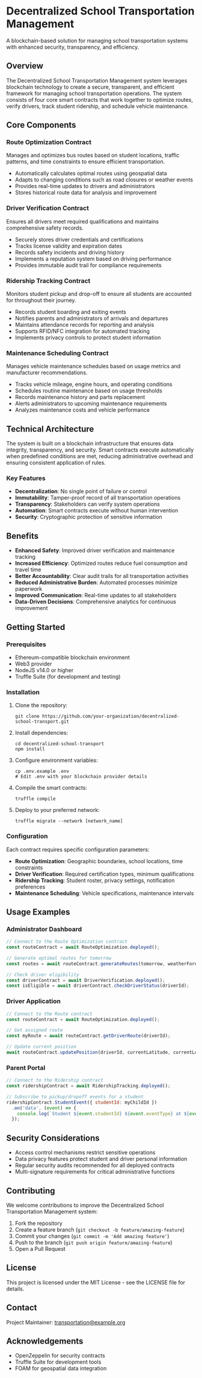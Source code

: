 # Decentralized School Transportation Management

A blockchain-based solution for managing school transportation systems with enhanced security, transparency, and efficiency.

## Overview

The Decentralized School Transportation Management system leverages blockchain technology to create a secure, transparent, and efficient framework for managing school transportation operations. The system consists of four core smart contracts that work together to optimize routes, verify drivers, track student ridership, and schedule vehicle maintenance.

## Core Components

### Route Optimization Contract
Manages and optimizes bus routes based on student locations, traffic patterns, and time constraints to ensure efficient transportation.

- Automatically calculates optimal routes using geospatial data
- Adapts to changing conditions such as road closures or weather events
- Provides real-time updates to drivers and administrators
- Stores historical route data for analysis and improvement

### Driver Verification Contract
Ensures all drivers meet required qualifications and maintains comprehensive safety records.

- Securely stores driver credentials and certifications
- Tracks license validity and expiration dates
- Records safety incidents and driving history
- Implements a reputation system based on driving performance
- Provides immutable audit trail for compliance requirements

### Ridership Tracking Contract
Monitors student pickup and drop-off to ensure all students are accounted for throughout their journey.

- Records student boarding and exiting events
- Notifies parents and administrators of arrivals and departures
- Maintains attendance records for reporting and analysis
- Supports RFID/NFC integration for automated tracking
- Implements privacy controls to protect student information

### Maintenance Scheduling Contract
Manages vehicle maintenance schedules based on usage metrics and manufacturer recommendations.

- Tracks vehicle mileage, engine hours, and operating conditions
- Schedules routine maintenance based on usage thresholds
- Records maintenance history and parts replacement
- Alerts administrators to upcoming maintenance requirements
- Analyzes maintenance costs and vehicle performance

## Technical Architecture

The system is built on a blockchain infrastructure that ensures data integrity, transparency, and security. Smart contracts execute automatically when predefined conditions are met, reducing administrative overhead and ensuring consistent application of rules.

### Key Features

- **Decentralization**: No single point of failure or control
- **Immutability**: Tamper-proof record of all transportation operations
- **Transparency**: Stakeholders can verify system operations
- **Automation**: Smart contracts execute without human intervention
- **Security**: Cryptographic protection of sensitive information

## Benefits

- **Enhanced Safety**: Improved driver verification and maintenance tracking
- **Increased Efficiency**: Optimized routes reduce fuel consumption and travel time
- **Better Accountability**: Clear audit trails for all transportation activities
- **Reduced Administrative Burden**: Automated processes minimize paperwork
- **Improved Communication**: Real-time updates to all stakeholders
- **Data-Driven Decisions**: Comprehensive analytics for continuous improvement

## Getting Started

### Prerequisites

- Ethereum-compatible blockchain environment
- Web3 provider
- NodeJS v14.0 or higher
- Truffle Suite (for development and testing)

### Installation

1. Clone the repository:
   ```
   git clone https://github.com/your-organization/decentralized-school-transport.git
   ```

2. Install dependencies:
   ```
   cd decentralized-school-transport
   npm install
   ```

3. Configure environment variables:
   ```
   cp .env.example .env
   # Edit .env with your blockchain provider details
   ```

4. Compile the smart contracts:
   ```
   truffle compile
   ```

5. Deploy to your preferred network:
   ```
   truffle migrate --network [network_name]
   ```

### Configuration

Each contract requires specific configuration parameters:

- **Route Optimization**: Geographic boundaries, school locations, time constraints
- **Driver Verification**: Required certification types, minimum qualifications
- **Ridership Tracking**: Student roster, privacy settings, notification preferences
- **Maintenance Scheduling**: Vehicle specifications, maintenance intervals

## Usage Examples

### Administrator Dashboard

```javascript
// Connect to the Route Optimization contract
const routeContract = await RouteOptimization.deployed();

// Generate optimal routes for tomorrow
const routes = await routeContract.generateRoutes(tomorrow, weatherForecast);

// Check driver eligibility
const driverContract = await DriverVerification.deployed();
const isEligible = await driverContract.checkDriverStatus(driverId);
```

### Driver Application

```javascript
// Connect to the Route contract
const routeContract = await RouteOptimization.deployed();

// Get assigned route
const myRoute = await routeContract.getDriverRoute(driverId);

// Update current position
await routeContract.updatePosition(driverId, currentLatitude, currentLongitude);
```

### Parent Portal

```javascript
// Connect to the Ridership contract
const ridershipContract = await RidershipTracking.deployed();

// Subscribe to pickup/dropoff events for a student
ridershipContract.StudentEvent({ studentId: myChildId })
  .on('data', (event) => {
    console.log(`Student ${event.studentId} ${event.eventType} at ${event.timestamp}`);
  });
```

## Security Considerations

- Access control mechanisms restrict sensitive operations
- Data privacy features protect student and driver personal information
- Regular security audits recommended for all deployed contracts
- Multi-signature requirements for critical administrative functions

## Contributing

We welcome contributions to improve the Decentralized School Transportation Management system:

1. Fork the repository
2. Create a feature branch (`git checkout -b feature/amazing-feature`)
3. Commit your changes (`git commit -m 'Add amazing feature'`)
4. Push to the branch (`git push origin feature/amazing-feature`)
5. Open a Pull Request

## License

This project is licensed under the MIT License - see the LICENSE file for details.

## Contact

Project Maintainer: transportation@example.org

## Acknowledgements

- OpenZeppelin for security contracts
- Truffle Suite for development tools
- FOAM for geospatial data integration
